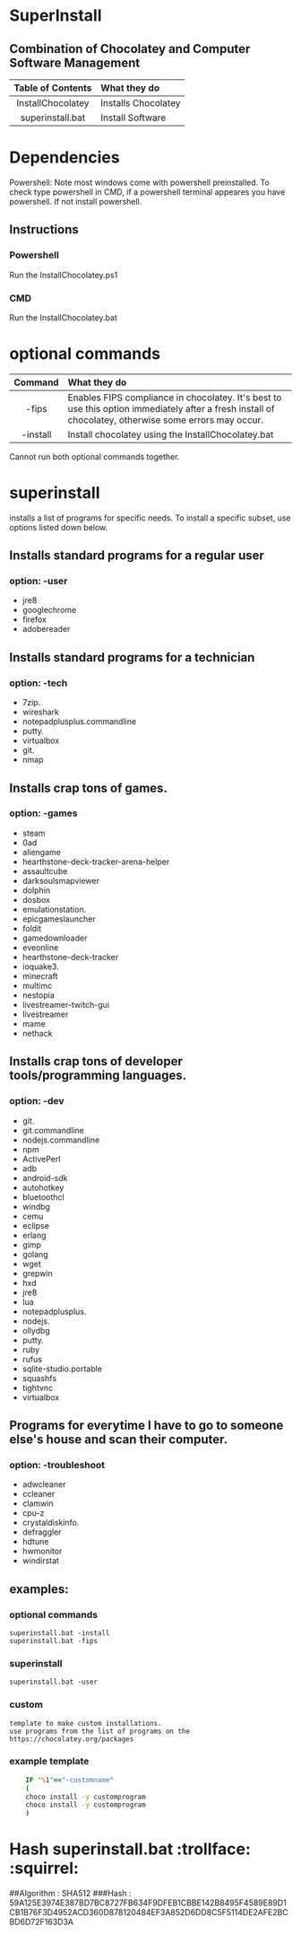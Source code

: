 # SuperInstall
## Combination of Chocolatey and Computer Software Management 


| Table of Contents   | What they do             |
|:-------------------:|:-------------------------|
| InstallChocolatey   | Installs Chocolatey      |
| superinstall.bat    | Install Software         |

# Dependencies
Powershell: Note most windows come with powershell preinstalled. To check type powershell in CMD, if a powershell terminal appeares you have powershell. If not install powershell.


## Instructions

### Powershell
Run the InstallChocolatey.ps1
### CMD
Run the InstallChocolatey.bat


# optional commands

| Command | What they do  |
|:---:|:---|
| -fips   | Enables FIPS compliance in chocolatey. It's best to use this option immediately after a fresh install of chocolatey, otherwise some errors may occur.|
| -install| Install chocolatey using the InstallChocolatey.bat|

Cannot run both optional commands together.

# superinstall
installs a list of programs for specific needs. To install a specific subset, use options listed down below.

## Installs standard programs for a regular user
### option: -user     
- jre8
- googlechrome
- firefox
- adobereader

## Installs standard programs for a technician
### option: -tech
- 7zip. 
- wireshark
- notepadplusplus.commandline
- putty. 
- virtualbox
- git. 
- nmap

## Installs crap tons of games.
### option: -games
- steam
- 0ad
- aliengame
- hearthstone-deck-tracker-arena-helper
- assaultcube
- darksoulsmapviewer
- dolphin
- dosbox
- emulationstation. 
- epicgameslauncher
- foldit
- gamedownloader
- eveonline
- hearthstone-deck-tracker
- ioquake3. 
- minecraft
- multimc
- nestopia
- livestreamer-twitch-gui
- livestreamer
- mame
- nethack


## Installs crap tons of developer tools/programming languages.
### option: -dev
- git. 
- git.commandline
- nodejs.commandline
- npm
- ActivePerl
- adb
- android-sdk
- autohotkey
- bluetoothcl
- windbg
- cemu
- eclipse
- erlang
- gimp
- golang
- wget
- grepwin
- hxd
- jre8
- lua
- notepadplusplus. 
- nodejs. 
- ollydbg
- putty. 
- ruby
- rufus
- sqlite-studio.portable
- squashfs
- tightvnc
- virtualbox
 


## Programs for everytime I have to go to someone else's house and scan their computer.
### option: -troubleshoot
- adwcleaner
- ccleaner
- clamwin
- cpu-z
- crystaldiskinfo. 
- defraggler
- hdtune
- hwmonitor
- windirstat

## examples:

### optional commands

    superinstall.bat -install
    superinstall.bat -fips

### superinstall

    superinstall.bat -user

### custom

    template to make custom installations.
    use programs from the list of programs on the https://chocolatey.org/packages

### example template

```cmd
    IF "%1"=="-customname" 
    (
    choco install -y customprogram
    choco install -y customprogram
    )
```

# Hash superinstall.bat :trollface: :squirrel:
##Algorithm : SHA512
###Hash : 
59A125E3974E387BD7BC8727FB634F9DFEB1CBBE142B8495F4589E89D1CB1B76F3D4952ACD360D878120484EF3A852D6DD8C5F5114DE2AFE2BCBD6D72F163D3A